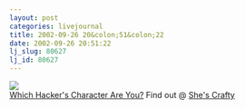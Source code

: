 ```yaml
---
layout: post
categories: livejournal
title: 2002-09-26 20&colon;51&colon;22
date: 2002-09-26 20:51:22
lj_slug: 80627
lj_id: 80627
---
```

[![](http://shescrafty.bitchy.nu/images/cereal.jpg)](http://shescrafty.bitchy.nu/quizzes/quizzes.html)  
[Which Hacker's Character Are You?](http://shescrafty.bitchy.nu/quizzes/quizzes.html) Find out @ [She's Crafty](http://shescrafty.bitchy.nu)
